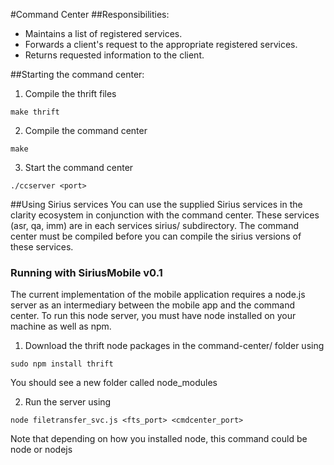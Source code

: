 #Command Center
##Responsibilities:
- Maintains a list of registered services.
- Forwards a client's request to the appropriate registered services.
- Returns requested information to the client.


##Starting the command center:
1) Compile the thrift files
```
make thrift
```
2) Compile the command center
```
make
```
3) Start the command center
```
./ccserver <port>
```

##Using Sirius services
You can use the supplied Sirius services in the clarity ecosystem in conjunction with the command center. These services (asr, qa, imm) are in each services sirius/ subdirectory. The command center must be compiled before you can compile the sirius versions of these services.


### Running with SiriusMobile v0.1
The current implementation of the mobile application requires a node.js server as an intermediary between the mobile app and the command center. To run this node server, you must have node installed on your machine as well as npm.
1) Download the thrift node packages in the command-center/ folder using
```
sudo npm install thrift
```
You should see a new folder called node_modules

2) Run the server using
```
node filetransfer_svc.js <fts_port> <cmdcenter_port>
```
Note that depending on how you installed node, this command could be node or nodejs
